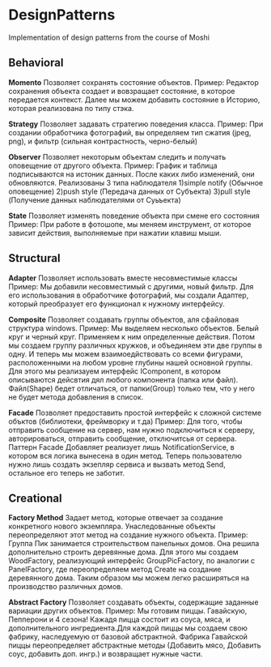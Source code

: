 # DesignPatterns
 Implementation of design patterns from the course of Moshi
 
## Behavioral

**Momento**
 Позволяет сохранять состояние объектов.
 Пример: Редактор сохранения объекта создает и вовзращает состояние, в которое передается контекст. Далее мы можем добавить состояние в Историю, которая реализована по типу стэка.

**Strategy**
 Позволяет задавать стратегию поведения класса.
 Пример: При создании обработчика фотографий, вы определяем тип сжатия (jpeg, png), и фильтр (сильная контрастность, черно-белый)
 
 **Observer**
 Позволяет некоторым объектам следить и получать оповещение от другого объекта.
 Пример: График и таблица подписываются на истоник данных. После каких либо изменений, они обновляются. Реализованы 3 типа наблюдателя 
 1)simple notify (Обычное оповещение)
 2)push style (Передача данных от Субъекта)
 3)pull style (Получение данных наблюдателями от Суьъекта)
 
 **State**
 Позволяет изменять поведение объекта при смене его состояния
 Пример: При работе в фотошопе, мы меняем инструмент, от которое зависит действия, выполняемые при нажатии клавиш мыши. 
 ## Structural
 
 **Adapter**
 Позволяет использовать вместе несовместимые классы
 Пример: Мы добавили несовместимый с другими, новый фильтр. Для его использования в обработчике фотографий, мы создали Адаптер, который преобразует его функционал к нужному интерфейсу.
 
 **Composite**
  Позволяет создавать группы объектов, аля сфайловая структура windows.
  Пример: Мы выделяем несколько объектов. Белый круг и черный круг. Применяем к ним определенные действия. Потом мы создаем группу различных кружков, и объединяем эти две группы в одну. И теперь мы можем взаимоедйствовать со всеми фигурами, расположенными на любом уровне глубины нашей основной группы.
  Для этого мы реализауем интерфейс IComponent, в котором описываются дейсвтия дял любого компонента (папка или файл). Файл(Shape) бедет отличаться, от папки(Group) только тем, что у него не будет метода добавления в список.
  
   **Facade**
  Позволяет предоставить простой интерфейс к сложной системе объктов (библиотеки, фреймворку и т.да)
  Пример: Для того, чтобы  отправить сообщение на сервер, нам нужно подключиться к серверу, авторироваться, отправить сообщение, отключитсья от сервера. Паттерн Facade Добавляет реализует лишь NotificationService, в котором вся логика вынесена в один метод.
  Теперь пользователю нужно лишь создать экзепляр сервиса и вызвать метод Send, остальное его теперь не заботит.

 
 ## Creational
 
 **Factory Method**
 Задает метод, которые отвечает за создание конкретного нового экземпляра. Унаследованные объекты переопределяют этот метод на создание нужного объекта.
 Пример: Группа Пик занимается строительством панельных домов. Она решила дополнительно строить деревянные дома. Для этого мы создаем WoodFactory, реализующий интерфейс
  GroupPicFactory, по аналогии с PanelFactory, где переопределяем метод Create на создание деревянного дома. Таким образом мы можем легко расширяться на производство различных домов.	
  
  **Abstract Factory**
  Позволяет создавать объекты, содержащие заданные вариации других объектов.
  Пример: Мы готовим пиццы. Гавайскую, Пепперони и 4 сезона! Кажадя пицца состоит из соуса, мяса, и дополнительного ингредиента.Для каждой пиццы мы создаем свою фабрику, наследуемую от базовой абстрактной.
  Фабрика Гавайской пиццы переопределяет абстрактные методы (Добавить мясо, Добавить соус, добавить доп. ингр.) и возвращает нужные части.